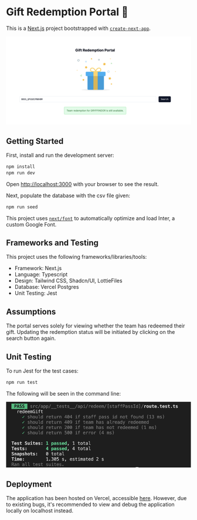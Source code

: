 # Gift Redemption Portal 🎁

This is a [Next.js](https://nextjs.org/) project bootstrapped with [`create-next-app`](https://github.com/vercel/next.js/tree/canary/packages/create-next-app).

![alt text](portal.png)

## Getting Started

First, install and run the development server:

```bash
npm install
npm run dev
```

Open [http://localhost:3000](http://localhost:3000) with your browser to see the result.

Next, populate the database with the csv file given:

```bash
npm run seed
```

This project uses [`next/font`](https://nextjs.org/docs/basic-features/font-optimization) to automatically optimize and load Inter, a custom Google Font.

## Frameworks and Testing
This project uses the following frameworks/libraries/tools:

- Framework: Next.js
- Language: Typescript
- Design: Tailwind CSS, Shadcn/UI, LottieFiles
- Database: Vercel Postgres
- Unit Testing: Jest

## Assumptions
The portal serves solely for viewing whether the team has redeemed their gift. Updating the redemption status will be initiated by clicking on the search button again.

## Unit Testing
To run Jest for the test cases:

```bash
npm run test
```
The following will be seen in the command line:

![alt text](testing.png)

## Deployment 
The application has been hosted on Vercel, accessible [here](govtech-assessment-rxs6.vercel.app). However, due to existing bugs, it's recommended to view and debug the application locally on localhost instead.
